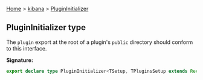 [Home](./index) &gt; [kibana](./kibana.md) &gt; [PluginInitializer](./kibana.plugininitializer.md)

## PluginInitializer type

The `plugin` export at the root of a plugin's `public` directory should conform to this interface.

<b>Signature:</b>

```typescript
export declare type PluginInitializer<TSetup, TPluginsSetup extends Record<string, unknown> = {}> = (core: PluginInitializerContext) => Plugin<TSetup, TPluginsSetup>;
```
